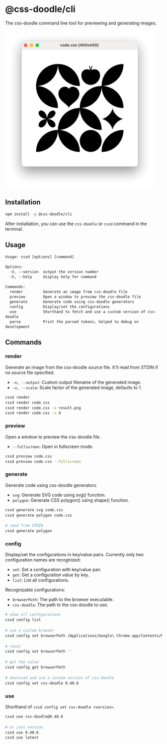 # @css-doodle/cli

The css-doodle command line tool for previewing and generating images.

<img src="screenshot/preview.png" width="480px" alt="screenshot" />

## Installation

```bash
npm install -g @css-doodle/cli
```

After installation, you can use the `css-doodle` or `cssd` command in the terminal.

## Usage

```
Usage: cssd [options] [command]

Options:
  -V, --version  output the version number
  -h, --help     display help for command

Commands:
  render         Generate an image from css-doodle file
  preview        Open a window to preview the css-doodle file
  generate       Generate code using css-doodle generators
  config         Display/set the configurations
  use            Shorthand to fetch and use a custom version of css-doodle
  parse          Print the parsed tokens, helped to debug on development
```

## Commands

### render
Generate an image from the css-doodle source file. It'll read from STDIN if no source file specified.

* `-o, --output`: Custom output filename of the generated image.
* `-x, --scale`: Scale factor of the generated image, defaults to 1.
 
```bash
cssd render
cssd render code.css
cssd render code.css -o result.png
cssd render code.css -x 4
```

### preview
Open a window to preview the css-doodle file.

* `--fullscreen`: Open in fullscreen mode.

```bash
cssd preview code.css
cssd preview code.css --fullscreen
```

### generate

Generate code using css-doodle generators.

* `svg`: Generate SVG code using svg() function.
* `polygon`: Generate CSS polygon() using shape() function.

```bash
cssd generate svg code.css
cssd generate polygon code.css

# read from STDIN
cssd generate polygon
```

### config

Display/set the configurations in key/value pairs. Currently only two configuration names are recognized:

* `set`:  Set a configuration with key/value pair.
* `get`:  Get a configuration value by key.
* `list`: List all configurations.

Recognizable configurations:

* `browserPath`: The path to the browser executable.  
* `css-doodle`: The path to the css-doodle to use.

```bash
# show all configurations
cssd config list

# use a custom browser
cssd config set browserPath /Applications/Google\ Chrome.app/Contents/MacOS/Google\ Chrome

# reset
cssd config set browserPath ''

# get the value
cssd config get browserPath

# download and use a custom version of css-doodle
cssd config set css-doodle 0.40.6
```

### use
Shorthand of `cssd config set css-doodle <version>`. 

```bash
cssd use css-doodle@0.40.6

# or just version
cssd use 0.40.6
cssd use latest
```
